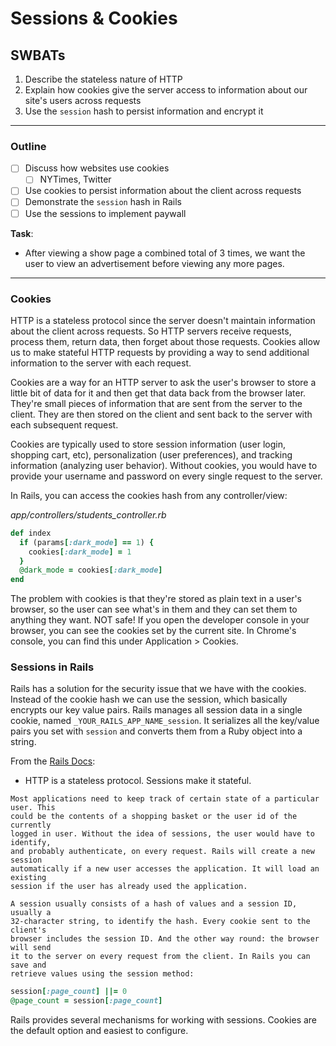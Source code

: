 # Sessions & Cookies

## SWBATs
1. Describe the stateless nature of HTTP
2. Explain how cookies give the server access to information about our site's users across requests
3. Use the `session` hash to persist information and encrypt it

___

### Outline
- [ ] Discuss how websites use cookies
  - [ ] NYTimes, Twitter
- [ ] Use cookies to persist information about the client across requests
- [ ] Demonstrate the `session` hash in Rails
- [ ] Use the sessions to implement paywall

**Task**: 
- After viewing a show page a combined total of 3 times, we want the user to view an advertisement before viewing any more pages.

___

### Cookies

HTTP is a stateless protocol since the server doesn't maintain information about the client across requests. So HTTP servers receive requests, process them, return data, then forget about those requests. Cookies allow us to make stateful HTTP requests by providing a way to send additional information to the server with each request.

Cookies are a way for an HTTP server to ask the user's browser to store a little bit of data for it and then get that data back from the browser later. They're small pieces of information that are sent from the server to the client. They are then stored on the client and sent back to the server with each subsequent request. 

Cookies are typically used to store session information (user login, shopping cart, etc), personalization (user preferences), and tracking information (analyzing user behavior). Without cookies, you would have to provide your username and password on every single request to the server. 

In Rails, you can access the cookies hash from any controller/view:

_app/controllers/students_controller.rb_
```ruby
def index
  if (params[:dark_mode] == 1) {
    cookies[:dark_mode] = 1
  }
  @dark_mode = cookies[:dark_mode]
end
```

The problem with cookies is that they're stored as plain text in a user's browser, so the user can see what's in them and they can set them to anything they want. NOT safe! If you open the developer console in your browser, you can see the cookies set by the current site. In Chrome's console, you can find this under Application > Cookies.

### Sessions in Rails

Rails has a solution for the security issue that we have with the cookies. Instead of the cookie hash we can use the session, which basically encrypts our key value pairs. Rails manages all session data in a single cookie, named `_YOUR_RAILS_APP_NAME_session`. It serializes all the key/value pairs you set with `session` and converts them from a Ruby object into a string.

From the [Rails Docs](https://guides.rubyonrails.org/security.html#sessions):

- HTTP is a stateless protocol. Sessions make it stateful.

```
Most applications need to keep track of certain state of a particular user. This
could be the contents of a shopping basket or the user id of the currently
logged in user. Without the idea of sessions, the user would have to identify,
and probably authenticate, on every request. Rails will create a new session
automatically if a new user accesses the application. It will load an existing
session if the user has already used the application.

A session usually consists of a hash of values and a session ID, usually a
32-character string, to identify the hash. Every cookie sent to the client's
browser includes the session ID. And the other way round: the browser will send
it to the server on every request from the client. In Rails you can save and
retrieve values using the session method:
```

```ruby
session[:page_count] ||= 0
@page_count = session[:page_count]
```

Rails provides several mechanisms for working with sessions. Cookies are the default option and easiest to configure.

